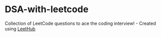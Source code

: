 # DSA-with-leetcode
Collection of LeetCode questions to ace the coding interview! - Created using [LeetHub](https://github.com/QasimWani/LeetHub)
